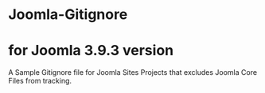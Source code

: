 # Joomla-Gitignore 
# for Joomla 3.9.3 version 
A Sample Gitignore file for Joomla Sites Projects that excludes Joomla Core Files from tracking.


